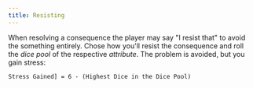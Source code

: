 ```yaml
---
title: Resisting
---
```


When resolving a consequence the player may say "I resist that" to avoid the something entirely. Chose how you'll resist the consequence and roll the _dice pool_ of the respective _attribute_. The problem is avoided, but you gain stress:

```center
Stress Gained] = 6 - (Highest Dice in the Dice Pool)
```

